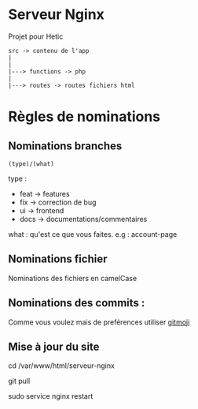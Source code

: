 # Serveur Nginx

Projet pour Hetic

```
src -> contenu de l'app
|
|
|---> functions -> php
|
|---> routes -> routes fichiers html
```

# Règles de nominations

## Nominations branches
`(type)/(what)`

type : 
- feat -> features
- fix -> correction de bug
- ui -> frontend
- docs -> documentations/commentaires

what : qu'est ce que vous faites. e.g : account-page

## Nominations fichier

Nominations des fichiers en camelCase

## Nominations des commits :

Comme vous voulez mais de preférences utiliser [gitmoji](https://marketplace.visualstudio.com/items?itemName=seatonjiang.gitmoji-vscode)

## Mise à jour du site

cd /var/www/html/serveur-nginx

git pull

sudo service nginx restart
